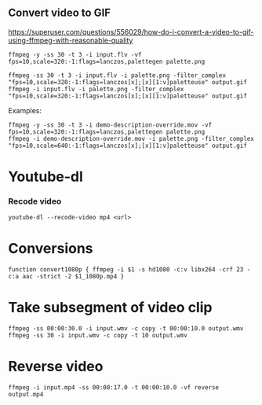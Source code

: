 ## Convert video to GIF

https://superuser.com/questions/556029/how-do-i-convert-a-video-to-gif-using-ffmpeg-with-reasonable-quality

```
ffmpeg -y -ss 30 -t 3 -i input.flv -vf fps=10,scale=320:-1:flags=lanczos,palettegen palette.png

ffmpeg -ss 30 -t 3 -i input.flv -i palette.png -filter_complex "fps=10,scale=320:-1:flags=lanczos[x];[x][1:v]paletteuse" output.gif
ffmpeg -i input.flv -i palette.png -filter_complex "fps=10,scale=320:-1:flags=lanczos[x];[x][1:v]paletteuse" output.gif
```


Examples:

```
ffmpeg -y -ss 30 -t 3 -i demo-description-override.mov -vf fps=10,scale=320:-1:flags=lanczos,palettegen palette.png
ffmpeg -i demo-description-override.mov -i palette.png -filter_complex "fps=10,scale=640:-1:flags=lanczos[x];[x][1:v]paletteuse" output.gif
```

# Youtube-dl

### Recode video
```
youtube-dl --recode-video mp4 <url>
```

# Conversions

`
function convert1080p {
  ffmpeg -i $1 -s hd1080 -c:v libx264 -crf 23 -c:a aac -strict -2 $1_1080p.mp4
}
`

# Take subsegment of video clip

```
ffmpeg -ss 00:00:30.0 -i input.wmv -c copy -t 00:00:10.0 output.wmv
ffmpeg -ss 30 -i input.wmv -c copy -t 10 output.wmv
```

# Reverse video

```
ffmpeg -i input.mp4 -ss 00:00:17.0 -t 00:00:10.0 -vf reverse output.mp4
```